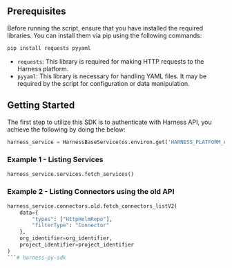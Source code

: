 ## Prerequisites

Before running the script, ensure that you have installed the required libraries. You can install them via pip using the following commands:

```bash
pip install requests pyyaml
```

- `requests`: This library is required for making HTTP requests to the Harness platform.
- `pyyaml`: This library is necessary for handling YAML files. It may be required by the script for configuration or data manipulation.

## Getting Started

The first step to utilize this SDK is to authenticate with Harness API, you achieve the following by doing the below:

```python
harness_service = HarnessBaseService(os.environ.get('HARNESS_PLATFORM_API_KEY'), "my-account-identifier")
```

### Example 1 - Listing Services

```python
harness_service.services.fetch_services()
```

### Example 2 - Listing Connectors using the old API

```python
harness_service.connectors.old.fetch_connectors_listV2(
    data={
        "types": ["HttpHelmRepo"],
        "filterType": "Connector"
    },
    org_identifier=org_identifier,
    project_identifier=project_identifier
)
```# harness-py-sdk
